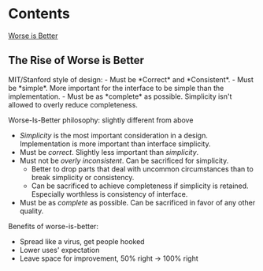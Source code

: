 
<h1>Contents</h1>
<a href="#rec1_worse_is_better">Worse is Better</a>

<h2 id="rec1_worse_is_better">The Rise of Worse is Better</h2>
MIT/Stanford style of design:
- Must be *Correct* and *Consistent*.
- Must be *simple*. More important for the interface to be simple than the implementation.
- Must be as *complete* as possible. Simplicity isn't allowed to overly reduce completeness.

Worse-Is-Better philosophy: slightly different from above
- *Simplicity* is the most important consideration in a design. Implementation is more important than interface simplicity.
- Must be *correct*. Slightly less important than *simplicity*.
- Must not be *overly inconsistent*. Can be sacrificed for simplicity.
	- Better to drop parts that deal with uncommon circumstances than to break simplicity or consistency.
	- Can be sacrificed to achieve completeness if simplicity is retained. Especially worthless is consistency of interface.
- Must be as *complete* as possible. Can be sacrificed in favor of any other quality. 

Benefits of worse-is-better:
- Spread like a virus, get people hooked
- Lower uses' expectation
- Leave space for improvement, 50% right -> 100% right